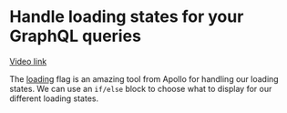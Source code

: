 # Handle loading states for your GraphQL queries

[Video link](https://www.egghead.io/lessons/egghead-handle-loading-states-for-your-graphql-queries?pl=synchronize-client-and-server-state-in-react-using-apollo-client-a45b3b89)

<TimeStamp start="00:35" end="00:45">

The [loading](https://www.apollographql.com/docs/react/data/queries/#executing-a-query) flag is an amazing tool from Apollo for handling our loading states. We can use an `if/else` block to choose what to display for our different loading states. 

</TimeStamp>